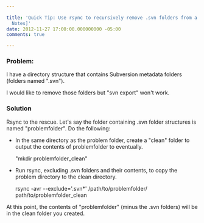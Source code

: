 ```yaml
---
 
title: 'Quick Tip: Use rsync to recursively remove .svn folders from a directory [Field
  Notes]'
date: 2012-11-27 17:00:00.000000000 -05:00
comments: true

---
```

### Problem:
I have a directory structure that contains Subversion metadata folders (folders named ".svn").

I would like to remove those folders but "svn export" won't work.

### Solution

Rsync to the rescue. Let's say the folder containing .svn folder structures is named "problemfolder". Do the following:

* In the same directory as the problem folder, create a "clean" folder to output the contents of problemfolder to eventually.

	"mkdir problemfolder_clean"
	
* Run rsync, excluding .svn folders and their contents, to copy the problem directory to the clean directory.

	rsync -avr --exclude='.svn*' /path/to/problemfolder/ path/to/problemfolder_clean
	
At this point, the contents of "problemfolder" (minus the .svn folders) will be in the clean folder you created.
